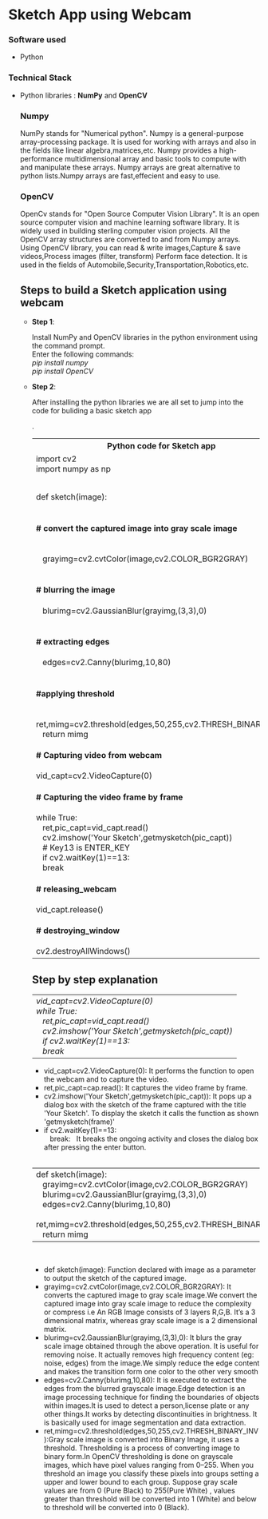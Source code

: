 <h1>Sketch App using Webcam</h1>
<h3>Software used</h3><ul><li>Python</li></ul>
<h3>Technical Stack</h3><ul><li>Python libraries : <b>NumPy</b> and <b> OpenCV </b> 
<h3>Numpy</h3>
<p>NumPy stands for "Numerical python". Numpy is a general-purpose array-processing package. It is used for working with arrays and also in the fields like linear algebra,matrices,etc.
Numpy provides a high-performance multidimensional array and basic tools to compute with and manipulate these arrays. Numpy arrays are great alternative to python lists.Numpy arrays are fast,effecient and easy to use.</p>
<h3>OpenCV</h3>
<p>OpenCv stands for "Open Source Computer Vision Library". It is an open source computer vision and machine learning software library. It is widely used in building sterling 
computer vision projects. All the OpenCV array structures are converted to and from Numpy arrays. Using OpenCV library, you can read & write images,Capture & save videos,Process images (filter, transform)
Perform face detection. It is used in the fields of Automobile,Security,Transportation,Robotics,etc.</p>
<h2>Steps to build a Sketch application using webcam</h2>
<ul><li><b>Step 1</b>:</li>
<p>Install NumPy and OpenCV libraries in the python environment using the command prompt.<br> Enter the following commands:<br>
<i>pip install numpy</i><br>
<i>pip install OpenCV</i></p>
<li><b>Step 2</b>:</li>
<p>After installing the python libraries we are all set to jump into the code for buliding a basic sketch app</p>.
<table><tr><th>Python code for Sketch app</th></tr>
<tr><td>import cv2<br>
import numpy as np<br><br>

def sketch(image):<br>
&nbsp;&nbsp;    <h4># convert the captured image into gray scale image </h4><br>
&nbsp;&nbsp;     grayimg=cv2.cvtColor(image,cv2.COLOR_BGR2GRAY)<br>
&nbsp;&nbsp;     <h4># blurring the image</h4>
&nbsp;&nbsp;     blurimg=cv2.GaussianBlur(grayimg,(3,3),0)<br>
&nbsp;&nbsp;     <h4># extracting edges</h4>
&nbsp;&nbsp;     edges=cv2.Canny(blurimg,10,80)<br>
&nbsp;&nbsp;     <h4>#applying threshold</h4>
&nbsp;&nbsp;     ret,mimg=cv2.threshold(edges,50,255,cv2.THRESH_BINARY_INV)<br>
&nbsp;&nbsp;     return mimg<br>

<h4># Capturing video from webcam</h4>
vid_capt=cv2.VideoCapture(0)<br>
<h4># Capturing the video frame by frame</h4>
while True:<br>
&nbsp;&nbsp;     ret,pic_capt=vid_capt.read()<br>
&nbsp;&nbsp;     cv2.imshow('Your Sketch',getmysketch(pic_capt))<br>
&nbsp;&nbsp;     # Key13 is ENTER_KEY<br>
&nbsp;&nbsp;     if cv2.waitKey(1)==13:<br>
&nbsp;&nbsp;         break<br>
<h4># releasing_webcam</h4>
vid_capt.release()<br>
<h4># destroying_window</h4>
cv2.destroyAllWindows()<br></tr></table>

<h2>Step by step explanation</h2>
<table><tr><td>
<i>vid_capt=cv2.VideoCapture(0)</i><br>
<i>while True:<br>
&nbsp;&nbsp;     ret,pic_capt=vid_capt.read()<br>
&nbsp;&nbsp;     cv2.imshow('Your Sketch',getmysketch(pic_capt))<br>
&nbsp;&nbsp;     if cv2.waitKey(1)==13:<br>
&nbsp;&nbsp;         break<br></i></td></tr></table>
<ul><li>vid_capt=cv2.VideoCapture(0): It performs the function to open the webcam and to capture the video.</li>
<li>ret,pic_capt=cap.read(): It captures the video frame by frame.</li>
<li>cv2.imshow('Your Sketch',getmysketch(pic_capt)): It pops up a dialog box with the sketch of the frame captured  with the title 'Your Sketch'. To display the sketch it calls the function as shown 'getmysketch(frame)' </li>
<li>if cv2.waitKey(1)==13:<br>
&nbsp;&nbsp;         break:&nbsp;&nbsp; It breaks the ongoing activity and closes the dialog box after pressing the enter button.</li></ul><br>
<table><tr><td>def sketch(image):<br>
&nbsp;&nbsp;     grayimg=cv2.cvtColor(image,cv2.COLOR_BGR2GRAY)<br>
&nbsp;&nbsp;     blurimg=cv2.GaussianBlur(grayimg,(3,3),0)<br>
&nbsp;&nbsp;     edges=cv2.Canny(blurimg,10,80)<br>
&nbsp;&nbsp;     ret,mimg=cv2.threshold(edges,50,255,cv2.THRESH_BINARY_INV)<br>
&nbsp;&nbsp;     return mimg<br></td></tr></table><br>

<ul><li>def sketch(image): Function declared with image as a parameter to output the sketch of the captured image.</li>
<li>grayimg=cv2.cvtColor(image,cv2.COLOR_BGR2GRAY): It converts the captured image to gray scale image.We convert the captured image into gray scale image to reduce the complexity or compress i.e An RGB Image consists of 3 layers R,G,B. It’s a 3 dimensional matrix, whereas gray scale image is a 2 dimensional matrix.</li>
<li>blurimg=cv2.GaussianBlur(grayimg,(3,3),0): It blurs the gray scale image obtained through the above operation. It is useful for removing noise. It actually removes high frequency content (eg: noise, edges) from the image.We simply reduce the edge content and makes the transition form one color to the other very smooth<br>
<li>edges=cv2.Canny(blurimg,10,80): It is executed to extract the edges from the blurred grayscale image.Edge detection is an image processing technique for finding the boundaries of objects within images.It is used to detect a person,license plate or any other things.It works by detecting discontinuities in brightness. It is basically used for image segmentation and data extraction. </li>
<li>ret,mimg=cv2.threshold(edges,50,255,cv2.THRESH_BINARY_INV):Gray scale image is converted into Binary Image, it uses a threshold. Thresholding is a process of converting image to binary form.In OpenCV thresholding is done on grayscale images, which have pixel values ranging from 0–255. When you threshold an image you classify these pixels into groups setting a upper and lower bound to each group.
Suppose gray scale values are from 0 (Pure Black) to 255(Pure White) , values greater than threshold will be converted into 1 (White) and below to threshold will be converted into 0 (Black).</li>







